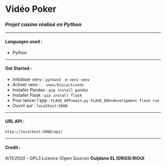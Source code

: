 
# Vidéo Poker
### *Projet casino réalisé en Python*

---
#### Languages used :
* Python

---
#### Get Started : &nbsp;
- Initialiser venv : ``python3 -m venv venv``
- Activer venv : ``. venv/bin/activate``
- Installer Pandas : ``pip install pandas``
- Installer Flask : ``pip install flask``
- Pour lancer l'app : ``FLASK_APP=main.py FLASK_ENV=development flask run``
- Ouvrir sur : ``localhost:5000``

---
#### URL API : &nbsp;
``http://localhost:5000/api/``

---
#### Credit :
*6/11/2020* - GPL3 Licence (Open Source)
**Ouijdane EL IDRISSI RIOUI** 
&nbsp;